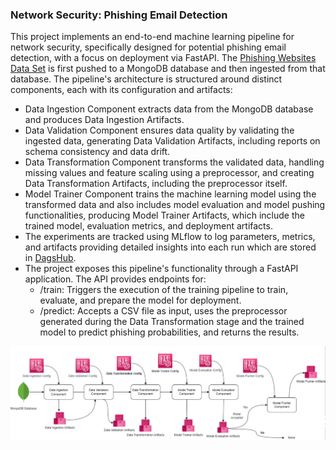 ### Network Security: Phishing Email Detection

This project implements an end-to-end machine learning pipeline for network security, specifically designed for potential phishing email detection, with a focus on deployment via FastAPI. The [Phishing Websites Data Set](https://archive.ics.uci.edu/ml/datasets/Phishing+Websites) is first pushed to a MongoDB database and then ingested from that database. The pipeline's architecture is structured around distinct components, each with its configuration and artifacts:
 * Data Ingestion Component extracts data from the MongoDB database and produces Data Ingestion Artifacts.
 * Data Validation Component ensures data quality by validating the ingested data, generating Data Validation Artifacts, including reports on schema consistency and data drift.
 * Data Transformation Component transforms the validated data, handling missing values and feature scaling using a preprocessor, and creating Data Transformation Artifacts, including the preprocessor itself.
 * Model Trainer Component trains the machine learning model using the transformed data and also includes model evaluation and model pushing functionalities, producing Model Trainer Artifacts, which include the trained model, evaluation metrics, and deployment artifacts.
 * The experiments are tracked using MLflow to log parameters, metrics, and artifacts providing detailed insights into each run which are stored in [DagsHub](https://dagshub.com/soumasnigdha/networksecurity/experiments).
 * The project exposes this pipeline's functionality through a FastAPI application. The API provides endpoints for:
    - /train: Triggers the execution of the training pipeline to train, evaluate, and prepare the model for deployment.
    - /predict: Accepts a CSV file as input, uses the preprocessor generated during the Data Transformation stage and the trained model to predict phishing probabilities, and returns the results.
 
![Project Structure](https://github.com/soumasnigdha/networksecurity/blob/main/project_structure.png)
